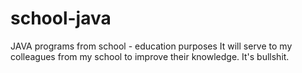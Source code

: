 # school-java
JAVA programs from school - education purposes
It will serve to my colleagues from my school to improve their knowledge.
It's bullshit.
